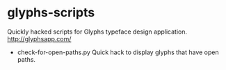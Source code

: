 glyphs-scripts
==============

Quickly hacked scripts for Glyphs typeface design application.
http://glyphsapp.com/

* check-for-open-paths.py
Quick hack to display glyphs that have open paths.
